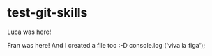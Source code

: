 # test-git-skills

Luca was here!

Fran was here! And I created a file too :-D
console.log ('viva la figa');
